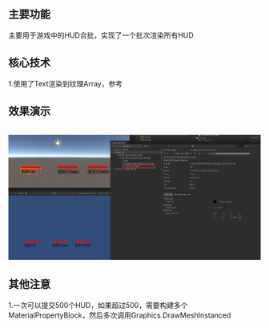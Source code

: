 
## 主要功能


主要用于游戏中的HUD合批，实现了一个批次渲染所有HUD


## 核心技术

1.使用了Text渲染到纹理Array，参考


## 效果演示
<br><img src='image/1.png'><br>



## 其他注意

1.一次可以提交500个HUD，如果超过500，需要构建多个MaterialPropertyBlock，然后多次调用Graphics.DrawMeshInstanced
